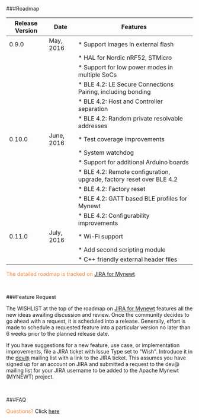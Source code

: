 ###Roadmap


Release Version |  Date |Features 
------------ |------|-------
0.9.0 |  May, 2016 | * Support images in external flash
      |       | * HAL for Nordic nRF52, STMicro
      |       | * Support for low power modes in multiple SoCs   
      |       | * BLE 4.2: LE Secure Connections Pairing, including bonding
      |       | * BLE 4.2: Host and Controller separation
      |       | * BLE 4.2: Random private resolvable addresses
0.10.0|  June, 2016 | * Test coverage improvements
      |       | * System watchdog
      |       | * Support for additional Arduino boards
      |       | * BLE 4.2: Remote configuration, upgrade, factory reset over BLE 4.2
      |       | * BLE 4.2: Factory reset
      |       | * BLE 4.2: GATT based BLE profiles for Mynewt 
      |       | * BLE 4.2: Configurability improvements 
0.11.0| July, 2016 | * Wi-Fi support
      |       | * Add second scripting module
      |       | * C++ friendly external header files
 

<font color="#F2853F"> The detailed roadmap is tracked on [JIRA for Mynewt](https://issues.apache.org/jira/browse/MYNEWT/?selectedTab=com.atlassian.jira.jira-projects-plugin:roadmap-panel). </font>

<br>

###Feature Request

The WISHLIST at the top of the roadmap on [JIRA for Mynewt](https://issues.apache.org/jira/browse/MYNEWT/?selectedTab=com.atlassian.jira.jira-projects-plugin:roadmap-panel) features all the new ideas awaiting discussion and review. Once the community decides to go ahead with a request, it is scheduled into a release. Generally, effort is made to schedule a requested feature into a particular version no later than 6 weeks prior to the planned release date.

If you have suggestions for a new feature, use case, or implementation improvements, file a JIRA ticket with Issue Type set to "Wish". Introduce it in the [dev@](dev@mynewt.incubator.apache.org) mailing list with a link to the JIRA ticket. This assumes you have signed up for an account on JIRA and submitted a request to the dev@ mailing list for your JIRA username to be added to the Apache Mynewt (MYNEWT) project. 

<br>

###FAQ

<font color="#F2853F"> Questions? </font> Click [here](faq/answers.md)



